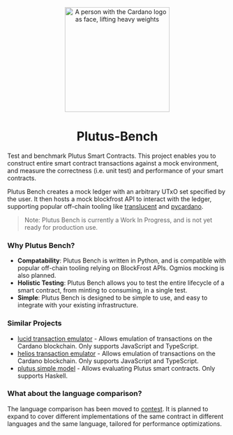 <div align="center">
<img alt="A person with the Cardano logo as face, lifting heavy weights" src="plutus-bench.png" width="240" />
<h1>Plutus-Bench</h1>
</div>

Test and benchmark Plutus Smart Contracts.
This project enables you to construct entire smart contract transactions against a mock environment, and measure the correctness (i.e. unit test) and performance of your smart contracts.

Plutus Bench creates a mock ledger with an arbitrary UTxO set specified by the user.
It then hosts a mock blockfrost API to interact with the ledger, supporting popular off-chain tooling
like [translucent](https://github.com/antibody-cardano/translucent) and [pycardano](https://pycardano.readthedocs.io/en/latest/).

> Note: Plutus Bench is currently a Work In Progress, and is not yet ready for production use.

### Why Plutus Bench?

- **Compatability**: Plutus Bench is written in Python, and is compatible with popular off-chain tooling relying on BlockFrost APIs. Ogmios mocking is also planned.
- **Holistic Testing**: Plutus Bench allows you to test the entire lifecycle of a smart contract, from minting to consuming, in a single test.
- **Simple**: Plutus Bench is designed to be simple to use, and easy to integrate with your existing infrastructure.

### Similar Projects

- [lucid transaction emulator](https://lucid.spacebudz.io/) - Allows emulation of transactions on the Cardano blockchain. Only supports JavaScript and TypeScript.
- [helios transaction emulator](https://github.com/hyperion-bt/helios) - Allows emulation of transactions on the Cardano blockchain. Only supports JavaScript and TypeScript.
- [plutus simple model](https://github.com/mlabs-haskell/plutus-simple-model) - Allows evaluating Plutus smart contracts. Only supports Haskell.

### What about the language comparison?

The language comparison has been moved to [contest](./contest).
It is planned to expand to cover different implementations of the same contract in different languages and the same language, tailored for performance optimizations.